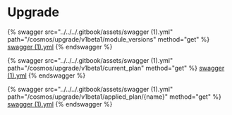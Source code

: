 # Upgrade

{% swagger src="../../../.gitbook/assets/swagger (1).yml" path="/cosmos/upgrade/v1beta1/module_versions" method="get" %}
[swagger (1).yml](<../../../.gitbook/assets/swagger (1).yml>)
{% endswagger %}

{% swagger src="../../../.gitbook/assets/swagger (1).yml" path="/cosmos/upgrade/v1beta1/current_plan" method="get" %}
[swagger (1).yml](<../../../.gitbook/assets/swagger (1).yml>)
{% endswagger %}

{% swagger src="../../../.gitbook/assets/swagger (1).yml" path="/cosmos/upgrade/v1beta1/applied_plan/{name}" method="get" %}
[swagger (1).yml](<../../../.gitbook/assets/swagger (1).yml>)
{% endswagger %}


